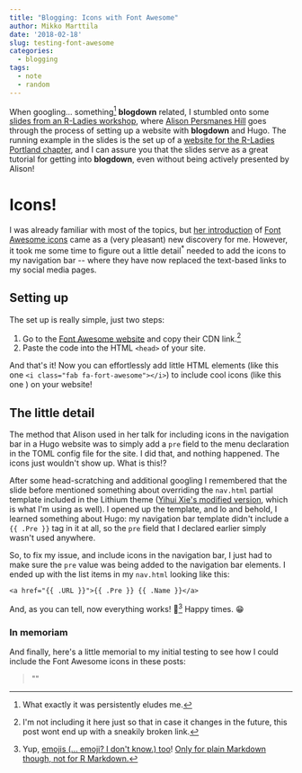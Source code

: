 ```yaml
---
title: "Blogging: Icons with Font Awesome"
author: Mikko Marttila
date: '2018-02-18'
slug: testing-font-awesome
categories:
  - blogging
tags:
  - note
  - random
---
```


When googling... something[^1] **blogdown** related, I stumbled onto some [slides from an R-Ladies workshop](https://alison.rbind.io/slides/blogdown-workshop-slides.html), where [Alison Persmanes Hill](https://alison.rbind.io) goes through the process of setting up a website with **blogdown** and Hugo. The running example in the slides is the set up of a [website for the R-Ladies Portland chapter](http://rladies-pdx.rbind.io/), and I can assure you that the slides serve as a great tutorial for getting into **blogdown**, even without being actively presented by Alison! 

[^1]: What exactly it was persistently eludes me.

# <i class = "fab fa-font-awesome-alt fa-lg"></i> Icons!

I was already familiar with most of the topics, but [her introduction](https://alison.rbind.io/slides/blogdown-workshop-slides.html#74) of [Font Awesome icons](https://fontawesome.com/get-started) came as a (very pleasant) new discovery for me. However, it took me some time to figure out a little detail<sup>*</sup> needed to add the icons to my navigation bar -- where they have now replaced the text-based links to my social media pages.

## Setting up <i class = "fab fa-font-awesome fa-lg"></i>

The set up is really simple, just two steps:

1. Go to the [Font Awesome website](https://fontawesome.com/get-started) and copy their CDN link.[^3]
2. Paste the code into the HTML `<head>` of your site.

And that's it! Now you can effortlessly add little HTML elements (like this one `<i class="fab fa-fort-awesome"></i>`) to include cool icons (like this one <i class="fab fa-fort-awesome"></i>) on your website!

[^3]: I'm not including it here just so that in case it changes in the future, this post wont end up with a sneakily broken link.

## <i class="fas fa-asterisk"></i> The little detail

The method that Alison used in her talk for including icons in the navigation bar in a Hugo website was to simply add a `pre` field to the menu declaration in the TOML config file for the site. I did that, and nothing happened. The icons just wouldn't show up. What is this!?

After some head-scratching and additional googling I remembered that the slide before mentioned something about overriding the `nav.html` partial template included in the Lithium theme ([Yihui Xie's modified version](https://github.com/yihui/hugo-lithium-theme), which is what I'm using as well). I opened up the template, and lo and behold, I learned something about Hugo: my navigation bar template didn't include a `{{ .Pre }}` tag in it at all, so the `pre` field that I declared earlier simply wasn't used anywhere.

So, to fix my issue, and include icons in the navigation bar, I just had to make sure the `pre` value was being added to the navigation bar elements. I ended up with the list items in my `nav.html` looking like this:

```{html}
<a href="{{ .URL }}">{{ .Pre }} {{ .Name }}</a>
```


And, as you can tell, now everything works! :tada:[^2] Happy times. :grin:

[^2]: Yup, [emojis (... emoji? I don't know.) too](https://alison.rbind.io/slides/blogdown-workshop-slides.html#54)! [Only for plain Markdown though, not for R Markdown.](https://github.com/rstudio/blogdown/issues/171)

### In memoriam

And finally, here's a little memorial to my initial testing to see how I could include the Font Awesome icons in these posts:

> <i class="fas fa-camera-retro"></i>
> <i class='fab fa-github-square'></i>
> "<i class='fas fa-heart'></i>"
> <i class='fas fa-heart fa-2x'></i>
> <i class="fas fa-sync fa-spin fa-2x"></i>
> <i class="fab fa-twitter fa-2x" style = "color:#00aced"></i>
